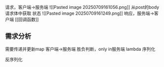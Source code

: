 请求，客户端->服务端
![[Pasted image 20250709161056.png]]
从post的body请求体中获取
状态
![[Pasted image 20250709161249.png]]
响应，服务端->客户端
[[回调函数]]
## 需求分析
需要传递并更新map
客户端->服务端
胜负判断，only in服务端
lambda
序列化

反序列化
